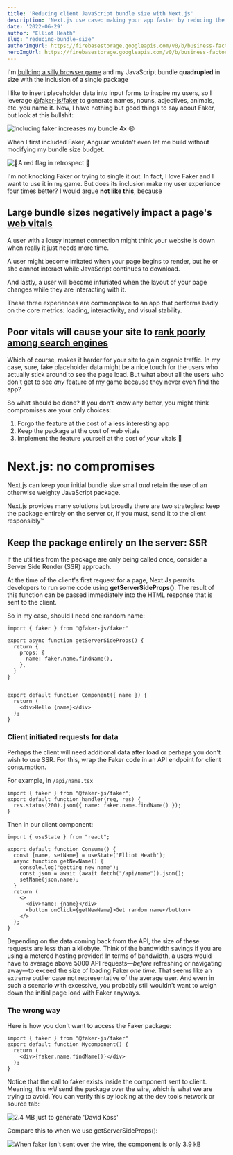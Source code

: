 ```yaml
---
title: 'Reducing client JavaScript bundle size with Next.js'
description: 'Next.js use case: making your app faster by reducing the size of your JavaScript bundle.'
date: '2022-06-29'
author: "Elliot Heath"
slug: "reducing-bundle-size"
authorImgUrl: https://firebasestorage.googleapis.com/v0/b/business-factory-30cbd.appspot.com/o/profile.jpg?alt=media&token=fd885feb-73c5-4e85-962b-eed81edff527
heroImgUrl: https://firebasestorage.googleapis.com/v0/b/business-factory-30cbd.appspot.com/o/nextjs-2885206612.png?alt=media&token=2c688710-aa88-4182-b515-4e61c7260ecc
---
```


I'm [building a silly browser game](https://dallehangman.com/) and my JavaScript bundle **quadrupled** in size with the inclusion of a single package

I like to insert placeholder data into input forms to inspire my users, so I leverage [@faker-js/faker](https://www.npmjs.com/package/@faker-js/faker) to generate names, nouns, adjectives, animals, etc. you name it. Now, I have nothing but good things to say about Faker, but look at this bullshit:

![Including faker increases my bundle 4x 😩](https://firebasestorage.googleapis.com/v0/b/business-factory-30cbd.appspot.com/o/Screen%20Shot%202022-06-29%20at%209.46.09%20AM.png?alt=media&token=6484cbdd-98d2-4c31-ac8d-567b5e711388)

When I first included Faker, Angular wouldn't even let me build without modifying my bundle size budget.

![🚩A red flag in retrospect 🚩](https://firebasestorage.googleapis.com/v0/b/business-factory-30cbd.appspot.com/o/Screen%20Shot%202022-06-29%20at%2010.09.26%20AM.png?alt=media&token=4e0f1170-d351-4744-b97a-d3c7a8c4bd18)

I'm not knocking Faker or trying to single it out. In fact, I love Faker and I want to use it in my game. But does its inclusion make my user experience four times better? I would argue **not like this**, because

## Large bundle sizes negatively impact a page's [web vitals](https://web.dev/vitals/)

A user with a lousy internet connection might think your website is down when really it just needs more time. 

A user might become irritated when your page begins to render, but he or she cannot interact while JavaScript continues to download. 

And lastly, a user will become infuriated when the layout of your page changes while they are interacting with it.

These three experiences are commonplace to an app that performs badly on the core metrics: loading, interactivity, and visual stability. 

## Poor vitals will cause your site to [rank poorly among search engines](https://developers.google.com/search/blog/2020/11/timing-for-page-experience)

Which of course, makes it harder for your site to gain organic traffic. In my case, sure, fake placeholder data might be a nice touch for the users who actually stick around to see the page load. But what about all the users who don't get to see *any* feature of my game because they never even find the app?

So what should be done? If you don't know any better, you might think compromises are your only choices:
1. Forgo the feature at the cost of a less interesting app
1. Keep the package at the cost of web vitals
1. Implement the feature yourself at the cost of *your* vitals 🤬

# Next.js: no compromises 

Next.js can keep your initial bundle size small *and* retain the use of an otherwise weighty JavaScript package. 

Next.js provides many solutions but broadly there are two strategies: keep the package entirely on the server or, if you must, send it to the client responsibly&trade;

## Keep the package entirely on the server: SSR

If the utilities from the package are only being called once, consider a Server Side Render (SSR) approach. 

At the time of the client's first request for a page, Next.Js permits developers to run some code using **getServerSideProps()**. The result of this function can be passed immediately into the HTML response that is sent to the client.

So in my case, should I need one random name:
```tsx
import { faker } from "@faker-js/faker"

export async function getServerSideProps() {
  return {
    props: {
      name: faker.name.findName(),
    },
  }
}


export default function Component({ name }) {
  return (
    <div>Hello {name}</div>
  );
}
```

### Client initiated requests for data

Perhaps the client will need additional data after load or perhaps you don't wish to use SSR. For this, wrap the Faker code in an API endpoint for client consumption.

For example, in `/api/name.tsx`

```tsx
import { faker } from "@faker-js/faker";
export default function handler(req, res) {
  res.status(200).json({ name: faker.name.findName() });
}
```

Then in our client component:
```tsx
import { useState } from "react";

export default function Consume() {
  const [name, setName] = useState('Elliot Heath');
  async function getNewName() {
    console.log("getting new name");
    const json = await (await fetch("/api/name")).json();
    setName(json.name);
  }
  return (
    <>
      <div>name: {name}</div>
      <button onClick={getNewName}>Get random name</button>
    </>
  );
}
```

Depending on the data coming back from the API, the size of these requests are less than a kilobyte. Think of the bandwidth savings if you are using a metered hosting provider!  In terms of bandwidth, a users would have to average above 5000 API requests&mdash;*before* refreshing or navigating away&mdash;to exceed the size of loading Faker *one time*. That seems like an extreme outlier case not representative of the average user. And even in such a scenario with excessive, you probably still wouldn't want to weigh down the initial page load with Faker anyways.

### The wrong way

Here is how you don't want to access the Faker package:

```tsx
import { faker } from "@faker-js/faker"
export default function Mycomponent() {
  return (
    <div>{faker.name.findName()}</div>
  );
}
```

Notice that the call to faker exists inside the component sent to client. Meaning, this *will* send the package over the wire, which is what we are trying to avoid. You can verify this by looking at the dev tools network or source tab:


![2.4 MB just to generate 'David Koss'](https://firebasestorage.googleapis.com/v0/b/business-factory-30cbd.appspot.com/o/Screen%20Shot%202022-06-29%20at%2011.47.40%20AM.png?alt=media&token=080adbed-4f12-4225-8bd9-ca84382a7873)

Compare this to when we use getServerSideProps():

![When faker isn't sent over the wire, the component is only 3.9 kB](https://firebasestorage.googleapis.com/v0/b/business-factory-30cbd.appspot.com/o/Screen%20Shot%202022-06-29%20at%2011.56.14%20AM.png?alt=media&token=08a649b5-f098-48e4-b8a5-d0f6aedfc227)


